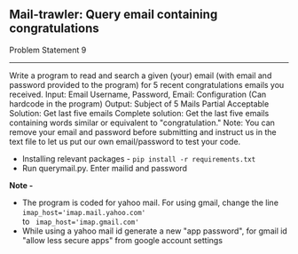 ## Mail-trawler: Query email containing congratulations

Problem Statement 9
__________________
Write a program to read and search a given (your) email (with email and password provided to the program) for 5 recent congratulations emails you received.
Input: Email Username, Password, Email: Configuration (Can hardcode in the program)
Output: Subject of 5 Mails
Partial Acceptable Solution: Get last five emails
Complete solution: Get the last five emails containing words similar or equivalent to "congratulation."
Note: You can remove your email and password before submitting and instruct us in the text file to let us put our own email/password to test your code.

<ul>
 <li>Installing relevant packages - <code>pip install -r requirements.txt</code></li>
 <li>Run querymail.py. Enter mailid and password</li>
</ul>


<strong> Note - </strong>
<ul>
 <li>The program is coded for yahoo mail. For using 
gmail, change the line 
<code>imap_host='imap.mail.yahoo.com'</code>
 <br>to
<code> imap_host='imap.gmail.com'</code></li>
 <li>While using a yahoo mail id generate a new "app password", for gmail id "allow less secure apps" from google account settings</li>
</ul>

